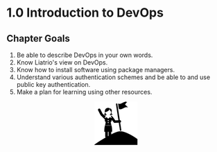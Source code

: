 # 1.0 Introduction to DevOps

## Chapter Goals
 1. Be able to describe DevOps in your own words.
 2. Know Liatrio's view on DevOps.
 3. Know how to install software using package managers.
 4. Understand various authentication schemes and be able to and use public key authentication.
 5. Make a plan for learning using other resources.

<center>

  ![](img1/goals.png)

</center>

